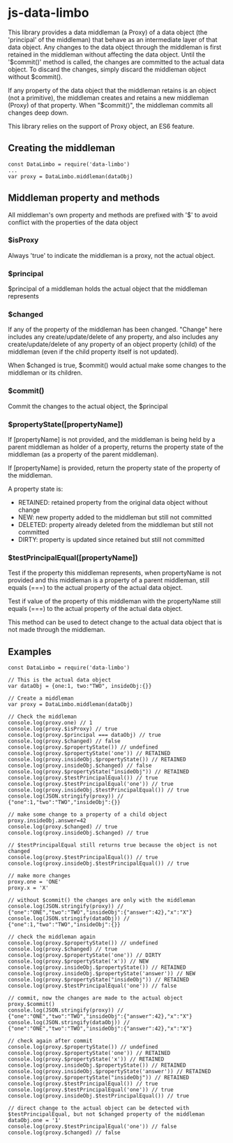 # js-data-limbo

This library provides a data middleman (a Proxy) of a data object (the 'principal' of the middleman) that behave as an intermediate layer of that data object. Any changes to the data object through the middleman is first retained in the middleman without affecting the data object. Until the '$commit()' method is called, the changes are committed to the actual data object. To discard the changes, simply discard the middleman object without $commit().

If any property of the data object that the middleman retains is an object (not a primitive), the middleman creates and retains a new middleman (Proxy) of that property. When "$commit()", the middleman commits all changes deep down.

This library relies on the support of Proxy object, an ES6 feature.

## Creating the middleman

```JS
const DataLimbo = require('data-limbo')
...
var proxy = DataLimbo.middleman(dataObj)
```

## Middleman property and methods

All middleman's own property and methods are prefixed with '$' to avoid conflict with the properties of the data object

### $isProxy

Always 'true' to indicate the middleman is a proxy, not the actual object.

### $principal

$principal of a middleman holds the actual object that the middleman represents

### $changed

If any of the property of the middleman has been changed. "Change" here includes any create/update/delete of any property, and also includes any create/update/delete of any property of an object property (child) of the middleman (even if the child property itself is not updated).

When $changed is true, $commit() would actual make some changes to the middleman or its children.

### $commit()

Commit the changes to the actual object, the $principal

### $propertyState([propertyName])

If [propertyName] is not provided, and the middleman is being held by a parent middleman as holder of a property, returns the property state of the middleman (as a property of the parent middleman).

If [propertyName] is provided, return the property state of the property of the middleman.

A property state is:
 - RETAINED: retained property from the original data object without change
 - NEW: new property added to the middleman but still not committed
 - DELETED: property already deleted from the middleman but still not committed
 - DIRTY: property is updated since retained but still not committed

### $testPrincipalEqual([propertyName])

Test if the property this middleman represents, when propertyName is not provided and this middleman is a property of a parent middleman, still equals (===) to the actual property of the actual data object.

Test if value of the property of this middleman with the propertyName still equals (===) to the actual property of the actual data object.

This method can be used to detect change to the actual data object that is not made through the middleman.

## Examples

```JS
const DataLimbo = require('data-limbo')

// This is the actual data object
var dataObj = {one:1, two:"TWO", insideObj:{}}

// Create a middleman
var proxy = DataLimbo.middleman(dataObj)

// Check the middleman
console.log(proxy.one) // 1
console.log(proxy.$isProxy) // true
console.log(proxy.$principal === dataObj) // true
console.log(proxy.$changed) // false
console.log(proxy.$propertyState()) // undefined
console.log(proxy.$propertyState('one')) // RETAINED
console.log(proxy.insideObj.$propertyState()) // RETAINED
console.log(proxy.insideObj.$changed) // false
console.log(proxy.$propertyState("insideObj")) // RETAINED
console.log(proxy.$testPrincipalEqual()) // true
console.log(proxy.$testPrincipalEqual('one')) // true
console.log(proxy.insideObj.$testPrincipalEqual()) // true
console.log(JSON.stringify(proxy)) // {"one":1,"two":"TWO","insideObj":{}}

// make some change to a property of a child object
proxy.insideObj.answer=42
console.log(proxy.$changed) // true
console.log(proxy.insideObj.$changed) // true

// $testPrincipalEqual still returns true because the object is not changed
console.log(proxy.$testPrincipalEqual()) // true
console.log(proxy.insideObj.$testPrincipalEqual()) // true

// make more changes
proxy.one = 'ONE'
proxy.x = 'X'

// without $commit() the changes are only with the middleman
console.log(JSON.stringify(proxy)) // {"one":"ONE","two":"TWO","insideObj":{"answer":42},"x":"X"}
console.log(JSON.stringify(dataObj)) // {"one":1,"two":"TWO","insideObj":{}}

// check the middleman again
console.log(proxy.$propertyState()) // undefined
console.log(proxy.$changed) // true
console.log(proxy.$propertyState('one')) // DIRTY
console.log(proxy.$propertyState('x')) // NEW
console.log(proxy.insideObj.$propertyState()) // RETAINED
console.log(proxy.insideObj.$propertyState('answer')) // NEW
console.log(proxy.$propertyState("insideObj")) // RETAINED
console.log(proxy.$testPrincipalEqual('one')) // false

// commit, now the changes are made to the actual object
proxy.$commit()
console.log(JSON.stringify(proxy)) // {"one":"ONE","two":"TWO","insideObj":{"answer":42},"x":"X"}
console.log(JSON.stringify(dataObj)) // {"one":"ONE","two":"TWO","insideObj":{"answer":42},"x":"X"}

// check again after commit
console.log(proxy.$propertyState()) // undefined
console.log(proxy.$propertyState('one')) // RETAINED
console.log(proxy.$propertyState('x')) // RETAINED
console.log(proxy.insideObj.$propertyState()) // RETAINED
console.log(proxy.insideObj.$propertyState('answer')) // RETAINED
console.log(proxy.$propertyState("insideObj")) // RETAINED
console.log(proxy.$testPrincipalEqual()) // true
console.log(proxy.$testPrincipalEqual('one')) // true
console.log(proxy.insideObj.$testPrincipalEqual()) // true

// direct change to the actual object can be detected with $testPrincipalEqual, but not $changed property of the middleman
dataObj.one = '1'
console.log(proxy.$testPrincipalEqual('one')) // false
console.log(proxy.$changed) // false
```